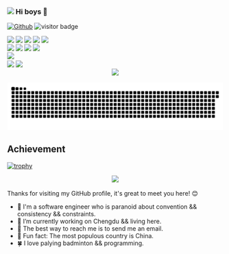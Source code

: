 
### <img src="https://emojis.slackmojis.com/emojis/images/1531849430/4246/blob-sunglasses.gif?1531849430" width="30"/> Hi boys 👋

[![Github](https://img.shields.io/github/followers/zjzjzjzj1874?label=Follow&style=social)](https://github.com/zjzjzjzj1874)
<img src="https://visitor-badge.laobi.icu/badge?page_id=zjzjzjzj1874.zjzjzjzj1874" alt="visitor badge"/>


<div >
  <img src="https://img.shields.io/badge/-Go-f6da1c?style=flat&logo=Go&logoColor=white">
  <img src="https://img.shields.io/badge/-Shell-3C873A?style=flat&logo=Shell&logoColor=white">
  <img src="https://img.shields.io/badge/-Kubernetes-00b4ce?style=flat&logo=Kubernetes&logoColor=white">
  <img src="https://img.shields.io/badge/-Elasticsearch-2b6dbf?style=flat&logo=Elasticsearch&logoColor=white">
  <img src="https://img.shields.io/badge/-Prometheus-46b882?style=flat&logo=Prometheus&logoColor=white">
</div>
<div >
  <img src="https://img.shields.io/badge/-Git-ee462c?style=flat&logo=git&logoColor=white">
  <img src="https://img.shields.io/badge/-Github-black?style=flat&logo=github">
  <img src="https://img.shields.io/badge/-Webpack-%232C3A42?style=flat-square&logo=webpack">
  <img src="https://img.shields.io/badge/-Jenkins-%234B32C3?style=flat-square&logo=Jenkins">
</div>

[//]: # (访问数据统计)
[//]: # (#### <div align="center">![]&#40;https://komarev.com/ghpvc/?username=zjzjzjzj1874&label=views-count&#41;</div>)

[//]: # ()
[//]: # (![visitors]&#40;https://visitor-badge.laobi.icu/badge?page_id=zjzjzjzj1874.profile&style=flat&#41;)

[//]: # (<div align="center"><img src="https://profile-counter.glitch.me/zjzjzjzj1874/count.svg"/></div>)

[//]: # (语言统计)
<div align="left">
    <img src="https://github-readme-stats.vercel.app/api/top-langs?username=zjzjzjzj1874&show_icons=true&theme=tokyonight" />
</div>

[//]: # (添加仓库统计数据)
<div align="left">
    <img src="https://github-readme-stats.vercel.app/api?username=zjzjzjzj1874&show_icons=true&theme=tokyonight" />
    <img src="https://github-readme-streak-stats.herokuapp.com/?user=zjzjzjzj1874&show_icons=true&theme=tokyonight" />
</div>

[//]: # (Github活动统计图)
<div align="center"><img src="https://github-readme-activity-graph.vercel.app/graph?username=zjzjzjzj1874&show_icons=true&theme=xcode" /></div>


![github contribution grid snake animation](./assets/github-contribution-grid-snake.svg)

## Achievement

[//]: # ([![trophy]&#40;https://github-profile-trophy.vercel.app/?username=zjzjzjzj1874&#41;]&#40;https://github.com/ryo-ma/github-profile-trophy&#41;)
[![trophy](https://github-profile-trophy.vercel.app/?username=ryo-ma&theme=dracula)](https://github.com/ryo-ma/github-profile-trophy)


<div align="center"><img src="https://readme-typing-svg.herokuapp.com/?lines=欢迎来到我的世界!&center=true&font=Roboto&size=27" /></div>


Thanks for visiting my GitHub profile, it's great to meet you here! 😊

- :telescope: I'm a software engineer who is paranoid about convention && consistency && constraints.
- :ferris_wheel: I’m currently working on Chengdu && living here.
- :love_letter: The best way to reach me is to send me an email.
- :wedding: Fun fact: The most populous country is China.
- :four_leaf_clover: I love palying badminton && programming.


<!--
**zjzjzjzj1874/zjzjzjzj1874** is a ✨ _special_ ✨ repository because its `README.md` (this file) appears on your GitHub profile.

Here are some ideas to get you started:

- 🔭 I’m currently working on ...
- 🌱 I’m currently learning ...
- 👯 I’m looking to collaborate on ...
- 🤔 I’m looking for help with ...
- 💬 Ask me about ...
- 📫 How to reach me: ...
- 😄 Pronouns: ...
- ⚡ Fun fact: ...
-->
